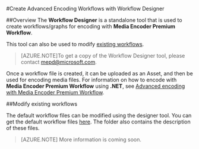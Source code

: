 <properties 
	pageTitle="Create Advanced Encoding Workflows with Workflow Designer" 
	description="Learn about how to create advanced encoding workflows with Workflow Designer." 
	services="media-services" 
	documentationCenter="" 
	authors="juliako" 
	manager="dwrede" 
	editor=""/>

<tags 
	ms.service="media-services" 
	ms.workload="media" 
	ms.tgt_pltfrm="na" 
	ms.devlang="na" 
	ms.topic="article" 
	ms.date="05/24/2015" 
	ms.author="juliako"/>


#Create Advanced Encoding Workflows with Workflow Designer

##Overview
The **Workflow Designer** is a standalone tool that is used to create workflows/graphs for encoding with **Media Encoder Premium Workflow**.

This tool can also be used to modify [existing workflows](media-services-workflow-designer.md#existing_workflows). 

>[AZURE.NOTE]To get a copy of the Workflow Designer tool, please contact mepd@microsoft.com.


Once a workflow file is created, it can be uploaded as an Asset, and then be used for encoding media files. For information on how to encode with **Media Encoder Premium Workflow** using **.NET**, see [Advanced encoding with Media Encoder Premium Workflow](media-services-encode-with-premium-workflow.md).

##<a id="existing_workflows"></a>Modify existing workflows

The default workflow files can be modified using the designer tool. You can get the default workflow files [here](https://github.com/Azure/azure-media-services-samples/tree/master/Encoding%20Presets/VoD/MediaEncoderPremiumWorkfows). The folder also contains the description of these files.


>[AZURE.NOTE] More information is coming soon.
